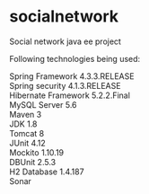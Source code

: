 # socialnetwork
Social network java ee project <br />


Following technologies being used:<br />

Spring Framework 4.3.3.RELEASE<br />
Spring security 4.1.3.RELEASE<br />
Hibernate Framework 5.2.2.Final<br />
MySQL Server 5.6<br />
Maven 3<br />
JDK 1.8<br />
Tomcat 8<br />
JUnit 4.12<br />
Mockito 1.10.19<br />
DBUnit 2.5.3<br />
H2 Database 1.4.187 <br />
Sonar

